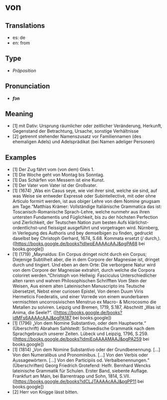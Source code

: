 # von
## Translations
- es: de
- en: from
## Type
- _Präposition_
## Pronunciation
- **_fɔn_**
## Meaning
- [1] mit Dativ: Ursprung räumlicher oder zeitlicher Veränderung, Herkunft, Gegenstand der Betrachtung, Ursache, sonstige Verhältnisse
- [2] getrennt stehender Namenszusatz vor Familiennamen (des ehemaligen Adels) und Adelsprädikat (bei Namen adeliger Personen)
## Examples
- [1] Der Zug fährt vom (von dem) Gleis 1.
- [1] Die Woche geht von Montag bis Sonntag.
- [1] Das Schärfen von Messern ist eine Kunst.
- [1] Der Vater vom Vater ist der Großvater.
- [1] (1674) „Was ein Casus seye, wie viel ihrer sind, welche sie sind, auf was Weise sie entweder Expressè oder Subintellectivè, mit oder ohne Articulo formirt werden, ist aus obiger Lehre von dem Nomine gnugsam am Tage.“<ref>Matthias Krämer: Vollständige Italiänische Grammatica das ist: Toscanisch-Romanische Sprach-Lehre, welche nunmehr aus ihren untersten Fundamentis und Füglichkeit, bis zu der höchsten Perfection und Zierlichkeit, der Teutschen Nation zum besten Aufs klärlichst-ordentlichst-und fleissigst ausgeführt und vorgetragen wird. Nürnberg, in Verlegung des Authoris und bey demselbigen zu finden, gedruckt daselbst bey Christoph Gerhard, 1674<!-- (M.DC.LXXIV.) -->, S.68. Kommata ersetzt (/ durch,). ([https://books.google.de/books?idlwpEAAAAcAAJ&pgPA68 bei books.google])</ref>
- [1] (1719) „Maynaldus: Ein Corpus dringet nicht durch ein Corpus; Diejenige Subtilheit aber, die in dem Corpore der Magnesiae ist, dringet durch und tingiert. Und eben an dem Orte: Die verborgene Natur wird von dem Corpore der Magnesiae extrahirt, durch welche die Corpora coloriret werden.“<ref>Christoph von Hellwig: Fasciculus Unterschiedlicher alten raren und wahren Philosophischen Schrifften Vom Stein der Weisen, Aus einem alten Lateinischen Manuscripto ins Teutsche übersetzet, Nebst einer curiosen Epistel, Von denen Duum Viris Hermeticis Foederatis, und einer Vorrede von einem wunderbaren vermischten uncorrosivischen Menstruo ex Macro- & Microcosmo die Metallen zu solviren. Leipzig und Bremen, 1719, S.187, Abschnitt „Was ist Anima, die Seele?“. ([https://books.google.de/books?idMFs6AAAAcAAJ&pgPA187 bei books.google])</ref>
- [1] (1796) „Von dem Nomine Substantivo, oder dem Hauptworte.“ (Überschrift) <ref>Abraham Sahlstedt: Schwedische Grammatik nach dem Sprachgebrauch unserer Zeiten. Lübeck und Leipzig, 1796, S.259. ([https://books.google.de/books?idmiEoAAAAMAAJ&pgPA259 bei books.google])</ref>
- [1] (1814) „Von dem Nomine Substantivo oder der Grundbenennung. […] Von den Numeralibus und Pronominibus. […] Von den Verbis oder Aussagewörtern. […] Von den Participiis od. Verbalbenennungen.“ (Überschriften) <ref>Georg Friedrich Grotefend: Helfr. Bernhard Wencks lateinische Grammatik für Schulen. Erster Band, siebente Auflage. Frankfurt am Main, bei Barrentrapp und Sohn, 1814, S.VII. ([https://books.google.de/books?idCLJTAAAAcAAJ&pgPP11 bei books.google])</ref>
- [2] Herr von Knigge lässt bitten.
